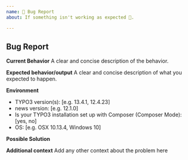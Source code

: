 ```yaml
---
name: 🐛 Bug Report
about: If something isn't working as expected 🤔.

---
```


## Bug Report

**Current Behavior**
A clear and concise description of the behavior.

**Expected behavior/output**
A clear and concise description of what you expected to happen.

**Environment**
- TYPO3 version(s): [e.g. 13.4.1, 12.4.23]
- news version: [e.g.  12.1.0]
- Is your TYPO3 installation set up with Composer (Composer Mode): [yes, no]
- OS: [e.g. OSX 10.13.4, Windows 10]

**Possible Solution**
<!--- Only if you have suggestions on a fix for the bug -->

**Additional context**
Add any other context about the problem here

